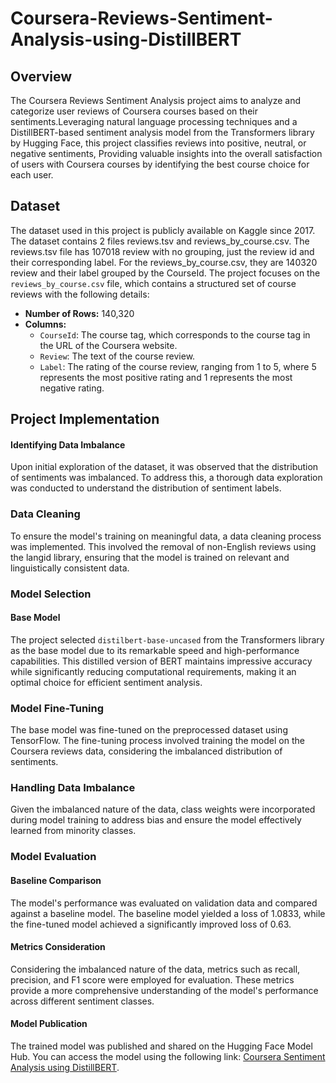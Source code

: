# Coursera-Reviews-Sentiment-Analysis-using-DistillBERT

## Overview

The Coursera Reviews Sentiment Analysis project aims to analyze and categorize user reviews of Coursera courses based on their sentiments.Leveraging natural language processing techniques and a DistillBERT-based sentiment analysis model from the Transformers library by Hugging Face, this project classifies reviews into positive, neutral, or negative sentiments, Providing valuable insights into the overall satisfaction of users with Coursera courses by identifying the best course choice for each user.

## Dataset

The dataset used in this project is publicly available on Kaggle since 2017. The dataset contains 2 files reviews.tsv and reviews_by_course.csv. The reviews.tsv file has 107018 review with no grouping, just the review id and their corresponding label. For the reviews_by_course.csv, they are 140320 review and their label grouped by the CourseId.
The project focuses on the `reviews_by_course.csv` file, which contains a structured set of course reviews with the following details:

- **Number of Rows:** 140,320
- **Columns:**
  - `CourseId`: The course tag, which corresponds to the course tag in the URL of the Coursera website.
  - `Review`: The text of the course review.
  - `Label`: The rating of the course review, ranging from 1 to 5, where 5 represents the most positive rating and 1 represents the most negative rating.


## Project Implementation

#### Identifying Data Imbalance

Upon initial exploration of the dataset, it was observed that the distribution of sentiments was imbalanced. To address this, a thorough data exploration was conducted to understand the distribution of sentiment labels.

### Data Cleaning

To ensure the model's training on meaningful data, a data cleaning process was implemented. This involved the removal of non-English reviews using the langid library, ensuring that the model is trained on relevant and linguistically consistent data.

### Model Selection

#### Base Model

The project selected `distilbert-base-uncased` from the Transformers library as the base model due to its remarkable speed and high-performance capabilities. This distilled version of BERT maintains impressive accuracy while significantly reducing computational requirements, making it an optimal choice for efficient sentiment analysis.

### Model Fine-Tuning

The base model was fine-tuned on the preprocessed dataset using TensorFlow. The fine-tuning process involved training the model on the Coursera reviews data, considering the imbalanced distribution of sentiments.

### Handling Data Imbalance

Given the imbalanced nature of the data, class weights were incorporated during model training to address bias and ensure the model effectively learned from minority classes.

### Model Evaluation

#### Baseline Comparison

The model's performance was evaluated on validation data and compared against a baseline model. The baseline model yielded a loss of 1.0833, while the fine-tuned model achieved a significantly improved loss of 0.63.

#### Metrics Consideration

Considering the imbalanced nature of the data, metrics such as recall, precision, and F1 score were employed for evaluation. These metrics provide a more comprehensive understanding of the model's performance across different sentiment classes.

#### Model Publication

The trained model was published and shared on the Hugging Face Model Hub. You can access the model using the following link: [Coursera Sentiment Analysis using DistillBERT](https://huggingface.co/NourhanAbosaeed/Coursera_Reviews_Sentiment_Analysis_DistillBERT).


